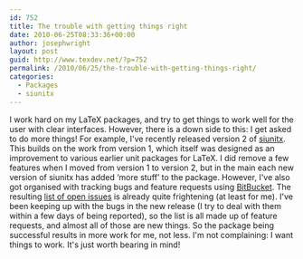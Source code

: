 ```yaml
---
id: 752
title: The trouble with getting things right
date: 2010-06-25T08:33:36+00:00
author: josephwright
layout: post
guid: http://www.texdev.net/?p=752
permalink: /2010/06/25/the-trouble-with-getting-things-right/
categories:
  - Packages
  - siunitx
---
```

I work hard on my LaTeX packages, and try to get things to work well for the user with clear interfaces. However, there is a down side to this: I get asked to do more things! For example, I've recently released version 2 of <a title="A comprehensive (SI) units package" href="http://tug.ctan.org/pkg/siunitx">siunitx</a>. This builds on the work from version 1, which itself was designed as an improvement to various earlier unit packages for LaTeX. I did remove a few features when I moved from version 1 to version 2, but in the main each new version of siunitx has added ‘more stuff’ to the package. However, I've also got organised with tracking bugs and feature requests using <a href="http://www.bitbucket.org/josephwright/">BitBucket</a>. The resulting <a href="http://www.bitbucket.org/josephwright/siunitx/issues?status=new&amp;status=open">list of open issues</a> is already quite frightening (at least for me). I've been keeping up with the bugs in the new release (I try to deal with them within a few days of being reported), so the list is all made up of feature requests, and almost all of those are new things. So the package being successful results in more work for me, not less. I'm not complaining: I want things to work. It's just worth bearing in mind!